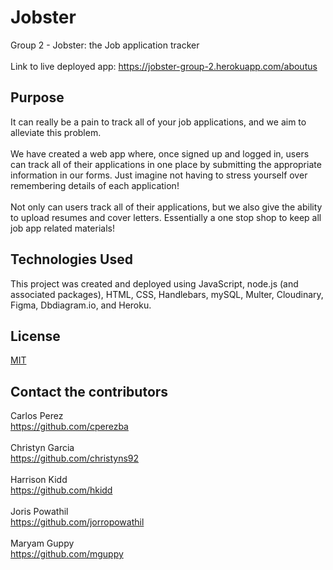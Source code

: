 # Jobster
Group 2 - Jobster: the Job application tracker<br><br>
Link to live deployed app: https://jobster-group-2.herokuapp.com/aboutus

## Purpose
It can really be a pain to track all of your job applications, and we aim to alleviate this problem.  <br><br>
We have created a web app where, once signed up and logged in, users can track all of their applications in one place by submitting the appropriate information in our forms.  Just imagine not having to stress yourself over remembering details of each application!
<br><br>
Not only can users track all of their applications, but we also give the ability to upload resumes and cover letters.  Essentially a one stop shop to keep all job app related materials! 
<br>

## Technologies Used
This project was created and deployed using JavaScript, node.js (and associated packages), HTML, CSS, Handlebars, mySQL, Multer, Cloudinary, Figma, Dbdiagram.io, and Heroku. 

## License
[MIT](https://choosealicense.com/licenses/mit/)
<br>

## Contact the contributors
Carlos Perez <br>
https://github.com/cperezba
<br><br>
Christyn Garcia <br>
https://github.com/christyns92
<br><br>
Harrison Kidd <br>
https://github.com/hkidd
<br><br>
Joris Powathil <br>
https://github.com/jorropowathil
<br><br>
Maryam Guppy <br>
https://github.com/mguppy 